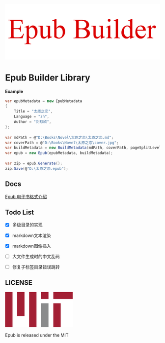 ![logo](./Docs/Images/logo.png)

# Epub Builder Library

**Example**

```c#
var epubMetadata = new EpubMetadata
{
    Title = "太原之恋",
    Language = "zh",
    Author = "刘慈欣",
};

var mdPath = @"D:\Books\Novel\太原之恋\太原之恋.md";
var coverPath = @"D:\Books\Novel\太原之恋\cover.jpg";
var buildMetadata = new BuildMetadata(mdPath, coverPath, pageSplitLevel:1);
var epub = new Epub(epubMetadata, buildMetadata);

var zip = epub.Generate();
zip.Save(@"D:\太原之恋.epub");
```

## Docs

[Epub 电子书格式介绍](./Docs/Epub电子书格式.md)

## Todo List

- [x] 多级目录的实现
- [x] markdown文本渲染
- [x] markdown图像插入
- [ ] 大文件生成时的中文乱码
- [ ] 修复子标签目录错误跳转


## LICENSE

![MIT](./Docs/Images/MIT.png)

Epub is released under the MIT